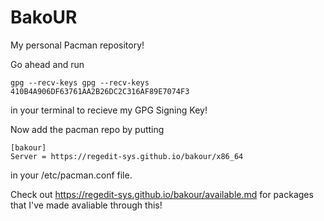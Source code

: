# BakoUR

My personal Pacman repository!

Go ahead and run
```
gpg --recv-keys gpg --recv-keys 410B4A906DF63761AA2B26DC2C316AF89E7074F3
```
in your terminal to recieve my GPG Signing Key!

Now add the pacman repo by putting
```
[bakour]
Server = https://regedit-sys.github.io/bakour/x86_64
```
in your /etc/pacman.conf file.

Check out https://regedit-sys.github.io/bakour/available.md for packages that I've made avaliable through this!
